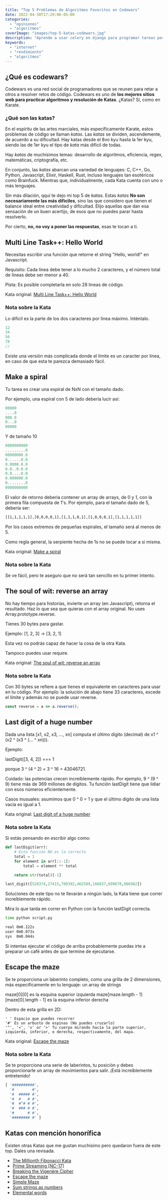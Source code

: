 ```yaml
---
title: "Top 5 Problemas de Algoritmos Favoritos en Codewars"
date: 2022-04-30T17:29:06-05:00
categories: 
  - "opiniones"
  - "algoritmos"
coverImage: "images/top-5-katas-codewars.jpg"
description: "Aprende a usar celery en django para programar tareas periódicas o de mantenimiento que se ejecuten cada cierto tiempo o en una fecha dada."
keywords:
  - "internet"
  - "rendimiento"
  - "algoritmos"
---
```


## ¿Qué es codewars?

Codewars es una red social de programadores que se reunen para retar a otros a resolver retos de código. Codewars es uno de **los mejores sitios web para practicar algoritmos y resolución de Katas**. ¿Katas? Sí, como en Karate.

### ¿Qué son las katas?

En el espíritu de las artes marciales, más específicamente Karate, estos problemas de código se llaman *katas*. Las *katas* se dividen, ascendemente, de acuerdo a su dificultad. Hay katas desde el 8vo kyu hasta la 1er kyu, siendo las de 1er kyu el tipo de *kata* más dificil de todas.

Hay *katas* de muchísimos temas: desarrollo de algoritmos, eficiencia, regex, matemáticas, criptografía, etc. 

En conjunto, las *katas*  abarcan una variedad de lenguajes: C, C++, Go, Python, Javascript, Elixir, Haskell, Rust, incluso lenguajes tan esotéricos como Brainfuck. Mientras que, individualmente, cada Kata cuenta con uno o más lenguajes.

Sin más dilación, qquí te dejo mi top 5 de *katas*. Estas *katas* **No son necesariamente las más dificiles**, sino las que considero que tienen el balance ideal entre creatividad y dificultad. Elijo aquellas que dan esa sensación de un buen acertijo, de esos que no puedes parar hasta resolverlo.  

Por cierto, **no, no voy a poner las respuestas**, esas te tocan a ti.

## Multi Line Task++: Hello World

Necesitas escribir una función que retorne el string "Hello, world!" en Javascript.

Requisito: Cada linea debe tener a lo mucho 2 caracteres, y el número total de lineas debe ser menor a 40.

Pista: Es posible completarla en solo 28 lineas de código.

Kata original: [Multi Line Task++: Hello World](https://www.codewars.com/kata/59a421985eb5d4bb41000031)


### Nota sobre la Kata

Lo dificil es la parte de los dos caracteres por linea máximo. Inténtalo.

```javascript
12
34
56
78
//
```

Existe una versión más complicada donde el límite es un caracter por linea, en caso de que esta te parezca demasiado fácil.

## Make a spiral

Tu tarea es crear una espiral de NxN con el tamaño dado.

Por ejemplo, una espiral con 5 de lado debería lucir así:

```javascript
00000
....0
000.0
0...0
00000
```

Y de tamaño 10

```javascript
0000000000
.........0
00000000.0
0......0.0
0.0000.0.0
0.0..0.0.0
0.0....0.0
0.000000.0
0........0
0000000000
```

El valor de retorno debería contener un array de arrays, de 0 y 1, con la primera fila compuesta de 1's. Por ejemplo, para el tamaño dado de 5, debería ser:

```bash
[[1,1,1,1,1],[0,0,0,0,1],[1,1,1,0,1],[1,0,0,0,1],[1,1,1,1,1]]
```

Por los casos extremos de pequeñas espirales, el tamaño será al menos de 5.

Como regla general, la serpiente hecha de 1s no se puede tocar a si misma.

Kata original: [Make a spiral](https://www.codewars.com/kata/534e01fbbb17187c7e0000c6)

### Nota sobre la Kata

Se ve fácil, pero te aseguro que no será tan sencillo en tu primer intento.

## The soul of wit: reverse an array

No hay tiempo para historias, invierte un array (en Javascript), retorna el resultado. Haz lo que sea que quieras con el array original. No uses Array.prototype.reverse.

Tienes 30 bytes para gastar.

Ejemplo: [1, 2, 3] → [3, 2, 1]

Esta vez no podrás capaz de hacer la cosa de la otra Kata.

Tampoco puedes usar require.

Kata original: [The soul of wit: reverse an array](https://www.codewars.com/kata/59b81886460387d8fc000043)

### Nota sobre la Kata

Con 30 bytes se refiere a que tienes el equivalente en caracteres para usar en tu código. Por ejemplo: la solución de abajo tiene 33 caracteres, excede el límite y además no se puede usar reverse.

```javascript
const reverse = a => a.reverse();
```

## Last digit of a huge number

Dada una lista [x1, x2, x3, ..., xn] computa el último digito (decimal) de x1 ^ (x2 ^ (x3 ^ (... ^ xn))).

Ejemplo:

lastDigit([3, 4, 2]) === 1

porque 3 ^ (4 ^ 2) = 3 ^ 16 = 43046721.

Cuidado: las potencias crecen increíblemente rápido. Por ejemplo, 9 ^ (9 ^ 9) tiene más de 369 millones de dígitos. Tu función lastDigit tiene que lidiar con esos números eficientemente.

Casos inusuales: asumimos que 0 ^ 0 = 1 y que el último dígito de una lista vacia es igual a 1.

Kata original: [Last digit of a huge number](https://www.codewars.com/kata/5518a860a73e708c0a000027)

### Nota sobre la Kata

Si estás pensando en escribir algo como:

```python
def lastDigit(arr):
    # Esta función NO es la correcta
    total = 1
    for element in arr[::-1]:
        total = element ** total

    return str(total)[-1]

last_digit([528374,27415,789392,462589,166837,699678,866982])
```

Soluciones de este tipo no te llevarán a ningún lado, la Kata tiene que correr increíblemente rápido.

Mira lo que tarda en correr en Python con la función lastDigit correcta.

```bash
time python script.py 

real 0m0.122s
user 0m0.073s
sys	 0m0.044s
```

Si intentas ejecutar el código de arriba probablemente puedas irte a preparar un café antes de que termine de ejecutarse.

## Escape the maze

Se te proporciona un laberinto completo, como una grilla de 2 dimensiones, más especificamente en tu lenguaje: un array de strings

maze[0][0] es la esquina superior izquierda
maze[maze.length - 1][maze[0].length - 1] es la esquina inferior derecha

Dentro de esta grilla en 2D:

    ' ' Espacio que puedes recorrer
    '#' Es un arbusto de espinas (No puedes cruzarlo)
    '^', '<', 'v' or '>' Tu cuerpo mirando hacía la parte superior, izquierda, inferior, o derecha, respectivamente, del mapa.

Kata original: [Escape the maze](https://www.codewars.com/kata/5877027d885d4f6144000404)

### Nota sobre la Kata

Se te proporciona una serie de laberintos, tu posición y debes proporcionarle un array de movimientos para salir. ¡Está increíblemente entretenido!

```python
[ '##########',
  '#        #',
  '#  ##### #',
  '#  #   # #',
  '#  #^# # #',
  '#  ### # #',
  '#      # #',
  '######## #' ]
```

## Katas con mención honorífica

Existen otras Katas que me gustan muchísimo pero quedaron fuera de este top. Dales una revisada.

* [The Millionth Fibonacci Kata](https://www.codewars.com/kata/53d40c1e2f13e331fc000c26)
* [Prime Streaming [NC-17]](https://www.codewars.com/kata/59122604e5bc240817000016)
* [Breaking the Vigenère Cipher](https://www.codewars.com/kata/544e5d75908f2d5eb700052b)
* [Escape the maze](https://www.codewars.com/kata/5877027d885d4f6144000404)
* [Simple Maze](https://www.codewars.com/kata/56bb9b7838dd34d7d8001b3c)
* [Sum strings as numbers](https://www.codewars.com/kata/5324945e2ece5e1f32000370)
* [Elemental words](https://www.codewars.com/kata/56fa9cd6da8ca623f9001233)